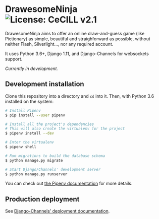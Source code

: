 # DrawesomeNinja ![License: CeCILL v2.1](https://img.shields.io/badge/license-CeCILL%20v2.1-blue.svg)

DrawesomeNinja aims to offer an online draw-and-guess game (like Pictionary) as simple, beautiful and straighforward as possible, without neither Flash, Silverlight…, nor any required account.

It uses Python 3.6+, Django 1.11, and Django-Channels for websockets support.

_Currently in development._

## Development installation

Clone this repository into a directory and `cd` into it. Then, with Python 3.6 installed on the system:

```bash
# Install Pipenv
$ pip install --user pipenv

# Install all the project's dependencies
# This will also create the virtualenv for the project
$ pipenv install --dev

# Enter the virtualenv
$ pipenv shell

# Run migrations to build the database schema
$ python manage.py migrate

# Start Django/Channels' development server
$ python manage.py runserver
```

You can check out [the Pipenv documentation](https://docs.pipenv.org/) for more details.

## Production deployment

See [Django-Channels' deployment documentation](https://channels.readthedocs.io/en/stable/deploying.html).